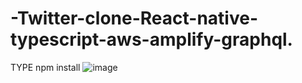 # -Twitter-clone-React-native-typescript-aws-amplify-graphql.
TYPE npm install
![image](https://user-images.githubusercontent.com/44243512/136371259-1028ecff-1fbe-480d-beb9-8aa3cbdb1f1d.png)
